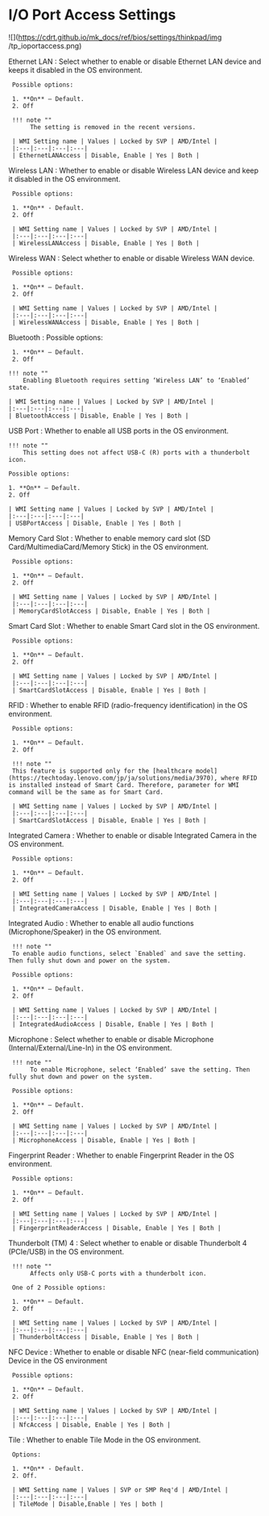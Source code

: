 # I/O Port Access Settings #

![](https://cdrt.github.io/mk_docs/ref/bios/settings/thinkpad/img
   /tp_ioportaccess.png)

Ethernet LAN
:  Select whether to enable or disable Ethernet LAN device and keeps it disabled in the OS environment.

     Possible options:

     1. **On** – Default.
     2. Off

     !!! note ""
          The setting is removed in the recent versions.

     | WMI Setting name | Values | Locked by SVP | AMD/Intel |
     |:---|:---|:---|:---|
     | EthernetLANAccess | Disable, Enable | Yes | Both |

Wireless LAN
:  Whether to enable or disable Wireless LAN device and keep it disabled in the OS environment.

     Possible options:

     1. **On** - Default.
     2. Off

     | WMI Setting name | Values | Locked by SVP | AMD/Intel |
     |:---|:---|:---|:---|
     | WirelessLANAccess | Disable, Enable | Yes | Both |

Wireless WAN
:  Select whether to enable or disable Wireless WAN device.

     Possible options:

     1. **On** – Default.
     2. Off

     | WMI Setting name | Values | Locked by SVP | AMD/Intel |
     |:---|:---|:---|:---|
     | WirelessWANAccess | Disable, Enable | Yes | Both |

Bluetooth
:  Possible options:

     1. **On** – Default.
     2. Off

    !!! note ""
        Enabling Bluetooth requires setting ‘Wireless LAN’ to ‘Enabled’ state.

    | WMI Setting name | Values | Locked by SVP | AMD/Intel |
    |:---|:---|:---|:---|
    | BluetoothAccess | Disable, Enable | Yes | Both |

USB Port
:  Whether to enable all USB ports in the OS environment.

    !!! note ""
        This setting does not affect USB-C (R) ports with a thunderbolt icon.

    Possible options:

    1. **On** – Default.
    2. Off

    | WMI Setting name | Values | Locked by SVP | AMD/Intel |
    |:---|:---|:---|:---|
    | USBPortAccess | Disable, Enable | Yes | Both |

Memory Card Slot
:  Whether to enable memory card slot (SD Card/MultimediaCard/Memory Stick) in the OS environment.

     Possible options:

     1. **On** – Default.
     2. Off

     | WMI Setting name | Values | Locked by SVP | AMD/Intel |
     |:---|:---|:---|:---|
     | MemoryCardSlotAccess | Disable, Enable | Yes | Both |

Smart Card Slot
:  Whether to enable Smart Card slot in the OS environment.

     Possible options:

     1. **On** – Default.
     2. Off

     | WMI Setting name | Values | Locked by SVP | AMD/Intel |
     |:---|:---|:---|:---|
     | SmartCardSlotAccess | Disable, Enable | Yes | Both |

RFID
:  Whether to enable RFID (radio-frequency identification) in the OS environment.

     Possible options:

     1. **On** – Default.
     2. Off

     !!! note ""
     This feature is supported only for the [healthcare model](https://techtoday.lenovo.com/jp/ja/solutions/media/3970), where RFID is installed instead of Smart Card. Therefore, parameter for WMI command will be the same as for Smart Card.

     | WMI Setting name | Values | Locked by SVP | AMD/Intel |
     |:---|:---|:---|:---|
     | SmartCardSlotAccess | Disable, Enable | Yes | Both |

Integrated Camera
:  Whether to enable or disable Integrated Camera in the OS environment.

     Possible options:

     1. **On** – Default.
     2. Off

     | WMI Setting name | Values | Locked by SVP | AMD/Intel |
     |:---|:---|:---|:---|
     | IntegratedCameraAccess | Disable, Enable | Yes | Both |

Integrated Audio
:  Whether to enable all audio functions (Microphone/Speaker) in the OS environment.

     !!! note ""
     To enable audio functions, select `Enabled` and save the setting. Then fully shut down and power on the system.

     Possible options:

     1. **On** – Default.
     2. Off

     | WMI Setting name | Values | Locked by SVP | AMD/Intel |
     |:---|:---|:---|:---|
     | IntegratedAudioAccess | Disable, Enable | Yes | Both |

Microphone
:  Select whether to enable or disable Microphone (Internal/External/Line-In) in the OS environment.

     !!! note ""
          To enable Microphone, select ‘Enabled’ save the setting. Then fully shut down and power on the system.

     Possible options:

     1. **On** – Default.
     2. Off

     | WMI Setting name | Values | Locked by SVP | AMD/Intel |
     |:---|:---|:---|:---|
     | MicrophoneAccess | Disable, Enable | Yes | Both |

Fingerprint Reader
:  Whether to enable Fingerprint Reader in the OS environment.

     Possible options:

     1. **On** – Default.
     2. Off

     | WMI Setting name | Values | Locked by SVP | AMD/Intel |
     |:---|:---|:---|:---|
     | FingerprintReaderAccess | Disable, Enable | Yes | Both |

Thunderbolt (TM) 4
:  Select whether to enable or disable Thunderbolt 4 (PCIe/USB) in the OS environment.

     !!! note ""
          Affects only USB-C ports with a thunderbolt icon.

     One of 2 Possible options:

     1. **On** – Default.
     2. Off

     | WMI Setting name | Values | Locked by SVP | AMD/Intel |
     |:---|:---|:---|:---|
     | ThunderboltAccess | Disable, Enable | Yes | Both |

NFC Device
:  Whether to enable or disable NFC (near-field communication) Device in the OS environment

     Possible options:

     1. **On** – Default.
     2. Off

     | WMI Setting name | Values | Locked by SVP | AMD/Intel |
     |:---|:---|:---|:---|
     | NfcAccess | Disable, Enable | Yes | Both |

Tile
:  Whether to enable Tile Mode in the OS environment.

     Options:

     1. **On** - Default.
     2. Off.

     | WMI Setting name | Values | SVP or SMP Req'd | AMD/Intel |
     |:---|:---|:---|:---|
     | TileMode | Disable,Enable | Yes | both |

